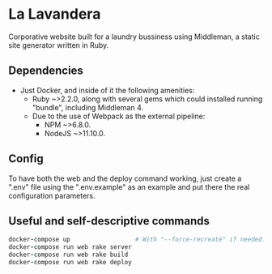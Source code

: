 # La Lavandera

Corporative website built for a laundry bussiness using Middleman, a static site generator written in Ruby.

## Dependencies

- Just Docker, and inside of it the following amenities:
  * Ruby ~>2.2.0, along with several gems which could installed running "bundle", including Middleman 4.
  * Due to the use of Webpack as the external pipeline:
    - NPM ~>6.8.0.
    - NodeJS ~>11.10.0.

## Config

To have both the web and the deploy command working, just create a ".env" file using the ".env.example" as an example and put there the real configuration parameters.

## Useful and self-descriptive commands

```ruby
docker-compose up                  # With "--force-recreate" if needed.
docker-compose run web rake server
docker-compose run web rake build
docker-compose run web rake deploy
```
